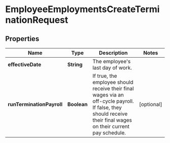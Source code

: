 

# EmployeeEmploymentsCreateTerminationRequest



## Properties

| Name | Type | Description | Notes |
|------------ | ------------- | ------------- | -------------|
|**effectiveDate** | **String** | The employee&#39;s last day of work. |  |
|**runTerminationPayroll** | **Boolean** | If true, the employee should receive their final wages via an off-cycle payroll. If false, they should receive their final wages on their current pay schedule. |  [optional] |



